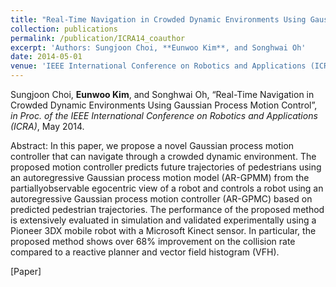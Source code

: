 ```yaml
---
title: "Real-Time Navigation in Crowded Dynamic Environments Using Gaussian Process Motion Control"
collection: publications
permalink: /publication/ICRA14_coauthor
excerpt: 'Authors: Sungjoon Choi, **Eunwoo Kim**, and Songhwai Oh'
date: 2014-05-01
venue: 'IEEE International Conference on Robotics and Applications (ICRA)'
---
```

Sungjoon Choi, **Eunwoo Kim**, and Songhwai Oh, “Real-Time Navigation in Crowded Dynamic Environments Using Gaussian Process Motion  Control”, *in Proc. of the IEEE International Conference on Robotics and Applications (ICRA)*, May 2014.

Abstract: In this paper, we propose a novel Gaussian process motion controller that can navigate through a crowded dynamic environment. The proposed motion controller predicts future trajectories of pedestrians using an autoregressive Gaussian process motion model (AR-GPMM) from the partiallyobservable egocentric view of a robot and controls a robot using an autoregressive Gaussian process motion controller (AR-GPMC) based on predicted pedestrian trajectories. The performance of the proposed method is extensively evaluated in simulation and validated experimentally using a Pioneer 3DX mobile robot with a Microsoft Kinect sensor. In particular, the proposed method shows over 68% improvement on the collision rate compared to a reactive planner and vector field histogram (VFH).

[Paper] 
